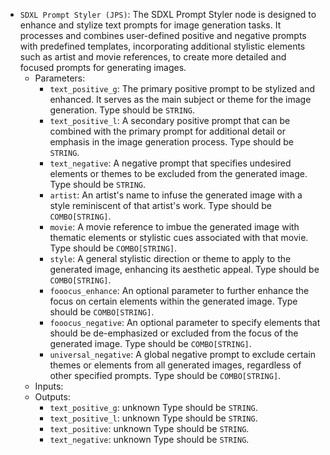- `SDXL Prompt Styler (JPS)`: The SDXL Prompt Styler node is designed to enhance and stylize text prompts for image generation tasks. It processes and combines user-defined positive and negative prompts with predefined templates, incorporating additional stylistic elements such as artist and movie references, to create more detailed and focused prompts for generating images.
    - Parameters:
        - `text_positive_g`: The primary positive prompt to be stylized and enhanced. It serves as the main subject or theme for the image generation. Type should be `STRING`.
        - `text_positive_l`: A secondary positive prompt that can be combined with the primary prompt for additional detail or emphasis in the image generation process. Type should be `STRING`.
        - `text_negative`: A negative prompt that specifies undesired elements or themes to be excluded from the generated image. Type should be `STRING`.
        - `artist`: An artist's name to infuse the generated image with a style reminiscent of that artist's work. Type should be `COMBO[STRING]`.
        - `movie`: A movie reference to imbue the generated image with thematic elements or stylistic cues associated with that movie. Type should be `COMBO[STRING]`.
        - `style`: A general stylistic direction or theme to apply to the generated image, enhancing its aesthetic appeal. Type should be `COMBO[STRING]`.
        - `fooocus_enhance`: An optional parameter to further enhance the focus on certain elements within the generated image. Type should be `COMBO[STRING]`.
        - `fooocus_negative`: An optional parameter to specify elements that should be de-emphasized or excluded from the focus of the generated image. Type should be `COMBO[STRING]`.
        - `universal_negative`: A global negative prompt to exclude certain themes or elements from all generated images, regardless of other specified prompts. Type should be `COMBO[STRING]`.
    - Inputs:
    - Outputs:
        - `text_positive_g`: unknown Type should be `STRING`.
        - `text_positive_l`: unknown Type should be `STRING`.
        - `text_positive`: unknown Type should be `STRING`.
        - `text_negative`: unknown Type should be `STRING`.
